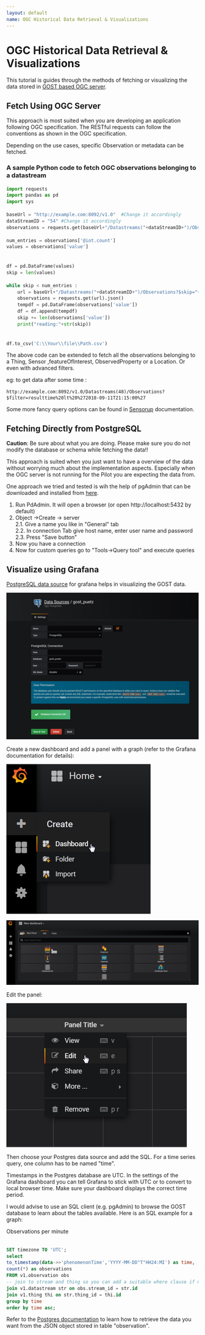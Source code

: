 ```yaml
---
layout: default
name: OGC Historical Data Retrieval & Visualizations
---
```


# OGC Historical Data Retrieval & Visualizations
This tutorial is guides through the methods of fetching or visualizing the data stored in [GOST based OGC server](https://github.com/gost/server).

## Fetch Using OGC Server
This approach is most suited when you are developing an application following OGC specification. The RESTful requests can follow the conventions as shown in the OGC specification.

Depending on the use cases, specific Observation or metadata can be fetched.

### A sample Python code to fetch OGC observations belonging to a datastream
```python
import requests
import pandas as pd
import sys
 
baseUrl = "http://example.com:8092/v1.0"  #Change it accordingly
dataStreamID = "54" #Change it accordingly
observations = requests.get(baseUrl+"/Datastreams("+dataStreamID+")/Observations?$count=true").json()
 
num_entries = observations['@iot.count']
values = observations['value']
 
 
df = pd.DataFrame(values)
skip = len(values)
 
while skip < num_entries :
    url = baseUrl+"/Datastreams("+dataStreamID+")/Observations?$skip="+str(skip)
    observations = requests.get(url).json()
    tempdf = pd.DataFrame(observations['value'])
    df = df.append(tempdf)
    skip += len(observations['value'])
    print("reading:"+str(skip))
 
     
df.to_csv('C:\\Your\\file\\Path.csv')
```
The above code can be extended to fetch all the observations belonging to a Thing, Sensor ,featureOfInterest, ObservedProperty or a Location. Or even with advanced filters.

eg: to get data after some time :
```
http://example.com:8092/v1.0/Datastreams(48)/Observations?$filter=resulttime%20lt%20%272018-09-11T21:15:00%27
```
Some more fancy query options can be found in [Sensorup](http://developers.sensorup.com/docs/) documentation.

## Fetching Directly from PostgreSQL
**Caution**: Be sure about what you are doing. Please make sure you do not modify the database or schema while fetching the data!!

This approach is suited when you just want to have a overview of the data without worrying much about the implementation aspects. Especially when the OGC server is not running for the Pilot you are expecting the data from.

One approach we tried and tested is wih the help of pgAdmin that can be downloaded and installed from [here](https://www.pgadmin.org/download/). 

1. Run PdAdmin. It will open a browser (or open http://localhost:5432 by default)
2. Object →Create → server  
  2.1. Give a name you like in "General" tab  
  2.2. In connection Tab give host name, enter user name and password  
  2.3. Press "Save button"
3. Now you have a connection
4. Now for custom queries go to "Tools→Query tool" and execute queries

## Visualize using Grafana
[PostgreSQL data source](https://grafana.com/grafana/plugins/postgres) for grafana helps in visualizing the GOST data.

![Create datasource](https://github.com/MONICA-Project/monica-project.github.io/blob/master/assets/img/Grafana_datasource.png)

Create a new dashboard and add a panel with a graph (refer to the Grafana documentation for details):

![Create dashboard](https://github.com/MONICA-Project/monica-project.github.io/blob/master/assets/img/grafana_create_dashboard.png)


![Create panel](https://github.com/MONICA-Project/monica-project.github.io/blob/master/assets/img/grafana_create_panel_with_graph.png)

Edit the panel:

![Edit panel](https://github.com/MONICA-Project/monica-project.github.io/blob/master/assets/img/grafana_edit_panel.png)

Then choose your Postgres data source and add the SQL. For a time series query, one column has to be named "time".

Timestamps in the Postgres database are UTC. In the settings of the Grafana dashboard you can tell Grafana to stick with UTC or to convert to local browser time. Make sure your dashboard displays the correct time period.

I would advise to use an SQL client (e.g. pgAdmin) to browse the GOST database to learn about the tables available. Here is an SQL example for a graph:

Observations per minute
```sql

SET timezone TO 'UTC';
select
to_timestamp(data->>'phenomenonTime','YYYY-MM-DD"T"HH24:MI') as time,
count(*) as observations
FROM v1.observation obs
-- join to stream and thing so you can add a suitable where clause if needed
join v1.datastream str on obs.stream_id = str.id
join v1.thing thi on str.thing_id = thi.id
group by time
order by time asc;
```

Refer to the [Postgres documentation](https://www.postgresql.org/docs/current/functions-json.html) to learn how to retrieve the data you want from the JSON object stored in table "observation".